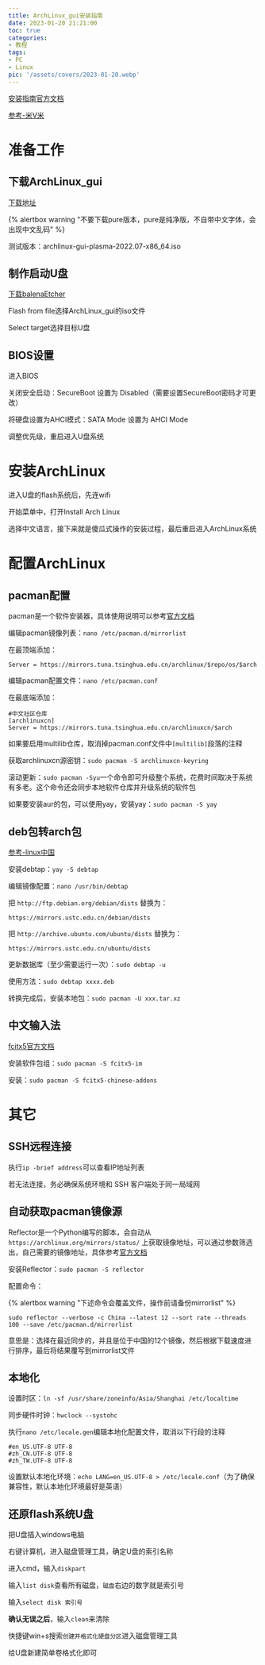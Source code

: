 ```yaml
---
title: ArchLinux_gui安装指南
date: 2023-01-20 21:21:00
toc: true
categories:
- 教程
tags: 
- PC
- Linux
pic: '/assets/covers/2023-01-20.webp'
---
```


[安装指南官方文档](https://wiki.archlinux.org/title/Installation_guide)

[参考-米V米](https://www.mivm.cn/archlinux-installation-guide-simple)

# 准备工作

## 下载ArchLinux_gui

[下载地址](https://mirrors.tuna.tsinghua.edu.cn/osdn/arch-linux-gui/)

{% alertbox warning "不要下载pure版本，pure是纯净版，不自带中文字体，会出现中文乱码" %}

测试版本：archlinux-gui-plasma-2022.07-x86_64.iso

## 制作启动U盘

[下载balenaEtcher](https://www.balena.io/etcher/)

Flash from file选择ArchLinux_gui的iso文件

Select target选择目标U盘

## BIOS设置

进入BIOS

关闭安全启动：SecureBoot 设置为 Disabled（需要设置SecureBoot密码才可更改）

将硬盘设置为AHCI模式：SATA Mode 设置为 AHCI Mode

调整优先级，重启进入U盘系统

# 安装ArchLinux

进入U盘的flash系统后，先连wifi

开始菜单中，打开Install Arch Linux

选择中文语言，接下来就是傻瓜式操作的安装过程，最后重启进入ArchLinux系统

<!-- 如果出现中文乱码的话，需要安装中文字体：

1. 先编辑镜像列表：`sudo nano /etc/pacman.d/mirrorlist`
2. 在顶端添加清华镜像：`Server = https://mirrors.tuna.tsinghua.edu.cn/archlinux/$repo/os/$arch`
3. 安装中文字体：`sudo pacman -Syu && sudo pacman -S ttf-dejavu wqy-zenhei wqy-microhei ttf-monaco` -->

# 配置ArchLinux

## pacman配置

pacman是一个软件安装器，具体使用说明可以参考[官方文档](https://wiki.archlinux.org/title/Pacman)

编辑pacman镜像列表：`nano /etc/pacman.d/mirrorlist`

在最顶端添加：
```
Server = https://mirrors.tuna.tsinghua.edu.cn/archlinux/$repo/os/$arch
```

编辑pacman配置文件：`nano /etc/pacman.conf`

在最底端添加：
```
#中文社区仓库
[archlinuxcn]
Server = https://mirrors.tuna.tsinghua.edu.cn/archlinuxcn/$arch
```

如果要启用multilib仓库，取消掉pacman.conf文件中`[multilib]`段落的注释

获取archlinuxcn源密钥：`sudo pacman -S archlinuxcn-keyring`

滚动更新：`sudo pacman -Syu`一个命令即可升级整个系统，花费时间取决于系统有多老。这个命令还会同步本地软件仓库并升级系统的软件包

如果要安装aur的包，可以使用yay，安装yay：`sudo pacman -S yay`

## deb包转arch包

[参考-linux中国](https://linux.cn/article-9769-1.html)

安装debtap：`yay -S debtap`

编辑镜像配置：`nano /usr/bin/debtap`

把 `http://ftp.debian.org/debian/dists` 替换为：
```
https://mirrors.ustc.edu.cn/debian/dists
```

把 `http://archive.ubuntu.com/ubuntu/dists` 替换为：
```
https://mirrors.ustc.edu.cn/ubuntu/dists
```

更新数据库（至少需要运行一次）：`sudo debtap -u`

使用方法：`sudo debtap xxxx.deb`

转换完成后，安装本地包：`sudo pacman -U xxx.tar.xz`

## 中文输入法

[fcitx5官方文档](https://wiki.archlinux.org/title/Fcitx5)

安装软件包组：`sudo pacman -S fcitx5-im`

安装：`sudo pacman -S fcitx5-chinese-addons`

# 其它

## SSH远程连接

执行`ip -brief address`可以查看IP地址列表

若无法连接，务必确保系统环境和 SSH 客户端处于同一局域网

## 自动获取pacman镜像源

Reflector是一个Python编写的脚本，会自动从 `https://archlinux.org/mirrors/status/` 上获取镜像地址，可以通过参数筛选出，自己需要的镜像地址，具体参考[官方文档](https://wiki.archlinux.org/title/Reflector)

安装Reflector：`sudo pacman -S reflector`

配置命令：

{% alertbox warning "下述命令会覆盖文件，操作前请备份mirrorlist" %}

`sudo reflector --verbose -c China --latest 12 --sort rate --threads 100 --save /etc/pacman.d/mirrorlist`

意思是：选择在最近同步的，并且是位于中国的12个镜像，然后根据下载速度进行排序，最后将结果覆写到mirrorlist文件

## 本地化

设置时区：`ln -sf /usr/share/zoneinfo/Asia/Shanghai /etc/localtime`

同步硬件时钟：`hwclock --systohc`

执行`nano /etc/locale.gen`编辑本地化配置文件，取消以下行段的注释

```
#en_US.UTF-8 UTF-8
#zh_CN.UTF-8 UTF-8
#zh_TW.UTF-8 UTF-8
```

设置默认本地化环境：`echo LANG=en_US.UTF-8 > /etc/locale.conf`（为了确保兼容性，默认本地化环境最好是英语）

## 还原flash系统U盘

把U盘插入windows电脑

右键计算机，进入磁盘管理工具，确定U盘的索引名称

进入cmd，输入`diskpart`

输入`list disk`查看所有磁盘，`磁盘`右边的数字就是索引号

输入`select disk 索引号`

**确认无误之后**，输入`clean`来清除

快捷键win+s搜索`创建并格式化硬盘分区`进入磁盘管理工具

给U盘新建简单卷格式化即可